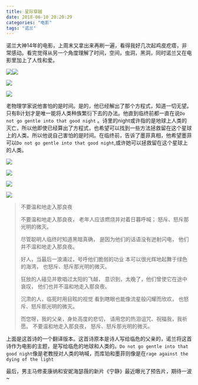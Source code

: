 ```yaml
---
title: 星际穿越
date: 2018-06-10 20:20:29
categories: "电影"
tags: "诺兰"
---
```


诺兰大神14年的电影，上周末又拿出来再刷一遍，看得我好几次起鸡皮疙瘩，非常感动。看完觉得从另一个角度理解了时间，空间，虫洞，黑洞，同时诺兰又在电影里加上了人性和爱。

![](星际穿越\p1839451104.jpg)![](星际穿越\p2205519883.jpg)

<!--more-->

![](星际穿越\微信截图_20180603135030.png)

![](星际穿越\微信截图_20180603135057.png)

老物理学家说他害怕的是时间。是的，他已经解出了那个方程式，知道一切无望。只有B计划才是唯一能将人类种族繁衍下去的办法。他直到临终前都一直在说`Do not go gentle into that good night` 。诗里的night或许指的是地球上人类的灭亡，所以他即使已经算出了方程式，也希望可以找到一些方法拯救留在这个星球上的人类。所以他说自己害怕的是时间。在临终前，告诉了墨菲真相，他希望墨菲可以`Do not go gentle into that good night`,或许她可以拯救留在这个星球上的人类。

![](星际穿越\微信截图_20180603143045.png)

![](星际穿越\微信截图_20180603143100.png)

![](星际穿越\微信截图_20180603143109.png)

![](星际穿越\微信截图_20180603143126.png)

>不要温和地走入那良夜 
>
>
>不要温和地走入那良夜， 
>老年人应该燃烧并对着日暮呼喊； 
>怒斥、怒斥那光明的微灭。 
>
>尽管聪明人临终时知道黑暗真确， 
>是因为他们的话语没有迸射闪电， 
>他们并不温和地走入那良夜。 
>
>好人，当最后一浪涌过，号呼他们脆弱的功业 
>本可以很光辉地起舞于绿色的海湾， 
>也怒斥、怒斥那光明的微灭。 
>
>狂放的人碰见并歌唱过太阳的飞越， 
>意识到，太晚了，他们曾使它在途中哀叹， 
>他们也并不温和地走入那良夜。 
>
>沉肃的人，临死时用目眩的视觉 
>看到瞎眼也能像流星般闪耀而欣欢， 
>也怒斥、怒斥那光明的微灭。 
>
>而您呀，我的父亲，身处高度的悲切， 
>请用您的热泪诅咒、祝福我，我祈愿。 
>不要温和地走入那良夜， 
>怒斥、怒斥那光明的微灭。 

上面是这首诗的一个翻译版本。这首诗原本是诗人写给临危的父亲的，诺兰将这首诗作为电影的主题，是写给临危的地球和人类的。`Do not go gentle into that good night`像是老教授对人类的呐喊，而库珀和墨菲则像是在`rage against the dying of the light` 

最后，男主马修麦康纳和安妮海瑟薇的新片《宁静》最近曝光了预告片，期待一波~

